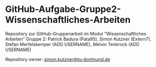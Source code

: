 # GitHub-Aufgabe-Gruppe2-Wissenschaftliches-Arbeiten
Repository zur GitHub-Gruppenarbeit im Modul "Wissenschaftliches Arbeiten" 
Gruppe 2: 
Patrick Badura (Pata95),
Simon Kutzner (Extern7),
Stefan Merfelskemper (ADD USERNAME),
Melvin Tenbrock (ADD USERNAME)

Repository owner: simon.kutzner@tu-dortmund.de
